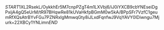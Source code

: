 $START$1XL2RsekL/OykkhEr5M7cnpPZgT4m1LXVbj6/iJ0iYXCB9cbYNEseiDgPxijA4gQ5eUrM/tR97BHqwRe81kUVaHkfpBGmM0w5kA/BPpSFr7VzfC1geumRfXQsAtrBYvFGu7PZNRxIgMmwqGty8iJLxdFqnfwJ9VqYAVY0lDiwngu7Mjurk+22XBCy1YNLimn$END$